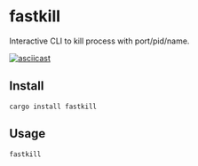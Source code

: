 # fastkill

Interactive CLI to kill process with port/pid/name.

[![asciicast](https://asciinema.org/a/K2ndKvSJimVdJZWnLKLP4fEmT.svg)](https://asciinema.org/a/K2ndKvSJimVdJZWnLKLP4fEmT)

## Install

```
cargo install fastkill
```

## Usage

```
fastkill
```

